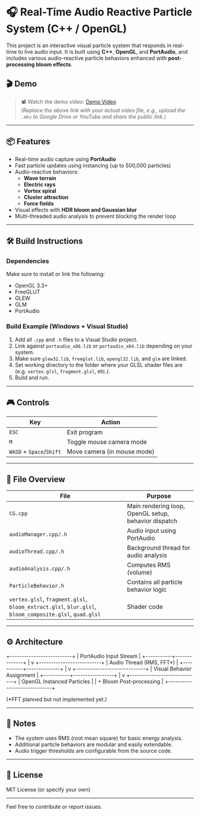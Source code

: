 # 🎧 Real-Time Audio Reactive Particle System (C++ / OpenGL)

This project is an interactive visual particle system that responds in real-time to live audio input. It is built using **C++**, **OpenGL**, and **PortAudio**, and includes various audio-reactive particle behaviors enhanced with **post-processing bloom effects**.

## 🎬 Demo

> 📽️ Watch the demo video: [Demo Video](INSERT_LINK_HERE)  
> *(Replace the above link with your actual video file, e.g., upload the `.mkv` to Google Drive or YouTube and share the public link.)*

---

## 📦 Features

- Real-time audio capture using **PortAudio**
- Fast particle updates using instancing (up to 500,000 particles)
- Audio-reactive behaviors:
  - **Wave terrain**
  - **Electric rays**
  - **Vortex spiral**
  - **Cluster attraction**
  - **Force fields**
- Visual effects with **HDR bloom and Gaussian blur**
- Multi-threaded audio analysis to prevent blocking the render loop

---

## 🛠️ Build Instructions

### Dependencies

Make sure to install or link the following:

- OpenGL 3.3+
- FreeGLUT
- GLEW
- GLM
- PortAudio

### Build Example (Windows + Visual Studio)

1. Add all `.cpp` and `.h` files to a Visual Studio project.
2. Link against `portaudio_x86.lib` or `portaudio_x64.lib` depending on your system.
3. Make sure `glew32.lib`, `freeglut.lib`, `opengl32.lib`, and `glm` are linked.
4. Set working directory to the folder where your GLSL shader files are (e.g. `vertex.glsl`, `fragment.glsl`, etc.).
5. Build and run.

---

## 🎮 Controls

| Key | Action                        |
|-----|-------------------------------|
| `ESC` | Exit program                |
| `M`   | Toggle mouse camera mode     |
| `WASD` + `Space`/`Shift` | Move camera (in mouse mode) |

---

## 📁 File Overview

| File | Purpose |
|------|---------|
| `CG.cpp` | Main rendering loop, OpenGL setup, behavior dispatch |
| `audioManager.cpp/.h` | Audio input using PortAudio |
| `audioThread.cpp/.h` | Background thread for audio analysis |
| `audioAnalysis.cpp/.h` | Computes RMS (volume) |
| `ParticleBehavior.h` | Contains all particle behavior logic |
| `vertex.glsl`, `fragment.glsl`, `bloom_extract.glsl`, `blur.glsl`, `bloom_composite.glsl`, `quad.glsl` | Shader code |

---

## ⚙️ Architecture

+--------------------------+
| PortAudio Input Stream |
+-----------+--------------+
|
v
+--------------------------+
| Audio Thread (RMS, FFT*) |
+-----------+--------------+
|
v
+-----------------------------+
| Visual Behavior Assignment |
+-----------+-----------------+
|
v
+-----------------------------+
| OpenGL Instanced Particles |
| + Bloom Post-processing |
+-----------------------------+



(*FFT planned but not implemented yet.)

---

## 📌 Notes

- The system uses RMS (root mean square) for basic energy analysis.
- Additional particle behaviors are modular and easily extendable.
- Audio trigger thresholds are configurable from the source code.

---

## 📄 License

MIT License (or specify your own)

---

Feel free to contribute or report issues.

